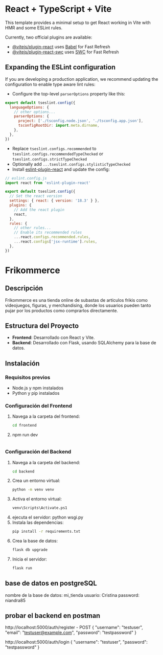 # React + TypeScript + Vite

This template provides a minimal setup to get React working in Vite with HMR and some ESLint rules.

Currently, two official plugins are available:

- [@vitejs/plugin-react](https://github.com/vitejs/vite-plugin-react/blob/main/packages/plugin-react/README.md) uses [Babel](https://babeljs.io/) for Fast Refresh
- [@vitejs/plugin-react-swc](https://github.com/vitejs/vite-plugin-react-swc) uses [SWC](https://swc.rs/) for Fast Refresh

## Expanding the ESLint configuration

If you are developing a production application, we recommend updating the configuration to enable type aware lint rules:

- Configure the top-level `parserOptions` property like this:

```js
export default tseslint.config({
  languageOptions: {
    // other options...
    parserOptions: {
      project: ['./tsconfig.node.json', './tsconfig.app.json'],
      tsconfigRootDir: import.meta.dirname,
    },
  },
})
```

- Replace `tseslint.configs.recommended` to `tseslint.configs.recommendedTypeChecked` or `tseslint.configs.strictTypeChecked`
- Optionally add `...tseslint.configs.stylisticTypeChecked`
- Install [eslint-plugin-react](https://github.com/jsx-eslint/eslint-plugin-react) and update the config:

```js
// eslint.config.js
import react from 'eslint-plugin-react'

export default tseslint.config({
  // Set the react version
  settings: { react: { version: '18.3' } },
  plugins: {
    // Add the react plugin
    react,
  },
  rules: {
    // other rules...
    // Enable its recommended rules
    ...react.configs.recommended.rules,
    ...react.configs['jsx-runtime'].rules,
  },
})
```
# Frikommerce

## Descripción
Frikommerce es una tienda online de subastas de artículos frikis como videojuegos, figuras, y merchandising, donde los usuarios pueden tanto pujar por los productos como comprarlos directamente.

## Estructura del Proyecto

- **Frontend**: Desarrollado con React y Vite.
- **Backend**: Desarrollado con Flask, usando SQLAlchemy para la base de datos.

## Instalación

### Requisitos previos
- Node.js y npm instalados
- Python y pip instalados

### Configuración del Frontend
1. Navega a la carpeta del frontend:
   ```bash
   cd frontend
2. npm run dev
   ```

### Configuración del Backend
1. Navega a la carpeta del backend:
   ```bash
   cd backend
   ```
2. Crea un entorno virtual:
   ```bash
   python -m venv venv
   ```
3. Activa el entorno virtual:
   ```bash
   venv\Scripts\Activate.ps1
   ```
4. ejecuta el servidor:
    python wsgi.py
4. Instala las dependencias:
   ```bash
   pip install -r requirements.txt
   ```
5. Crea la base de datos:
   ```bash
   flask db upgrade
   ```
6. Inicia el servidor:
   ```bash
   flask run
   ```

##

## base de datos en postgreSQL

nombre de la base de datos: mi_tienda
usuario: Cristina
password: niandra85

## probar el backend en postman

http://localhost:5000/auth/register - POST
{
    "username": "testuser",
    "email": "testuser@example.com",
    "password": "testpassword"
}

http://localhost:5000/auth/login
{
    "username": "testuser",
    "password": "testpassword"
}
